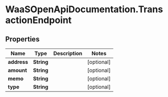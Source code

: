 # WaaSOpenApiDocumentation.TransactionEndpoint

## Properties

Name | Type | Description | Notes
------------ | ------------- | ------------- | -------------
**address** | **String** |  | [optional] 
**amount** | **String** |  | [optional] 
**memo** | **String** |  | [optional] 
**type** | **String** |  | [optional] 


